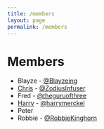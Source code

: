 ```yaml
---
title: /members
layout: page
permalink: /members
---
```


# Members
- Blayze - [@Blayzeing](https://twitter.com/Blayzeing)
- [Chris](http://zodiusinfuser.uk/) - [@ZodiusInfuser](https://twitter.com/ZodiusInfuser)
- Fred - [@theguruofthree](https://twitter.com/theguruofthree)
- [Harry](http://keiththerobot.uk/) - [@harrymerckel](https://twitter.com/harrymerckel)
- Peter
- Robbie - [@RobbieKinghorn](https://twitter.com/RobbieKinghorn)

